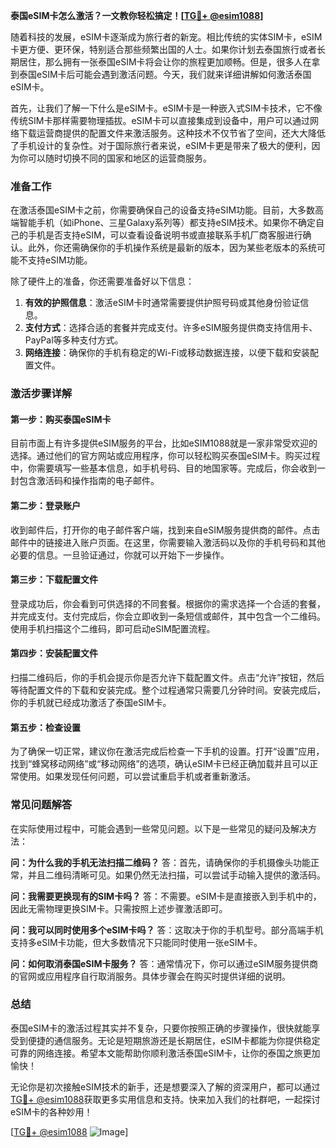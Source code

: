 **泰国eSIM卡怎么激活？一文教你轻松搞定！[[TG💪+ @esim1088](https://t.me/s/esim1088)]**

随着科技的发展，eSIM卡逐渐成为旅行者的新宠。相比传统的实体SIM卡，eSIM卡更方便、更环保，特别适合那些频繁出国的人士。如果你计划去泰国旅行或者长期居住，那么拥有一张泰国eSIM卡将会让你的旅程更加顺畅。但是，很多人在拿到泰国eSIM卡后可能会遇到激活问题。今天，我们就来详细讲解如何激活泰国eSIM卡。

首先，让我们了解一下什么是eSIM卡。eSIM卡是一种嵌入式SIM卡技术，它不像传统SIM卡那样需要物理插拔。eSIM卡可以直接集成到设备中，用户可以通过网络下载运营商提供的配置文件来激活服务。这种技术不仅节省了空间，还大大降低了手机设计的复杂性。对于国际旅行者来说，eSIM卡更是带来了极大的便利，因为你可以随时切换不同的国家和地区的运营商服务。

### 准备工作

在激活泰国eSIM卡之前，你需要确保自己的设备支持eSIM功能。目前，大多数高端智能手机（如iPhone、三星Galaxy系列等）都支持eSIM技术。如果你不确定自己的手机是否支持eSIM，可以查看设备说明书或直接联系手机厂商客服进行确认。此外，你还需确保你的手机操作系统是最新的版本，因为某些老版本的系统可能不支持eSIM功能。

除了硬件上的准备，你还需要准备好以下信息：
1. **有效的护照信息**：激活eSIM卡时通常需要提供护照号码或其他身份验证信息。
2. **支付方式**：选择合适的套餐并完成支付。许多eSIM服务提供商支持信用卡、PayPal等多种支付方式。
3. **网络连接**：确保你的手机有稳定的Wi-Fi或移动数据连接，以便下载和安装配置文件。

### 激活步骤详解

#### 第一步：购买泰国eSIM卡

目前市面上有许多提供eSIM服务的平台，比如eSIM1088就是一家非常受欢迎的选择。通过他们的官方网站或应用程序，你可以轻松购买泰国eSIM卡。购买过程中，你需要填写一些基本信息，如手机号码、目的地国家等。完成后，你会收到一封包含激活码和操作指南的电子邮件。

#### 第二步：登录账户

收到邮件后，打开你的电子邮件客户端，找到来自eSIM服务提供商的邮件。点击邮件中的链接进入账户页面。在这里，你需要输入激活码以及你的手机号码和其他必要的信息。一旦验证通过，你就可以开始下一步操作。

#### 第三步：下载配置文件

登录成功后，你会看到可供选择的不同套餐。根据你的需求选择一个合适的套餐，并完成支付。支付完成后，你会立即收到一条短信或邮件，其中包含一个二维码。使用手机扫描这个二维码，即可启动eSIM配置流程。

#### 第四步：安装配置文件

扫描二维码后，你的手机会提示你是否允许下载配置文件。点击“允许”按钮，然后等待配置文件的下载和安装完成。整个过程通常只需要几分钟时间。安装完成后，你的手机就已经成功激活了泰国eSIM卡。

#### 第五步：检查设置

为了确保一切正常，建议你在激活完成后检查一下手机的设置。打开“设置”应用，找到“蜂窝移动网络”或“移动网络”的选项，确认eSIM卡已经正确加载并且可以正常使用。如果发现任何问题，可以尝试重启手机或者重新激活。

### 常见问题解答

在实际使用过程中，可能会遇到一些常见问题。以下是一些常见的疑问及解决方法：

**问：为什么我的手机无法扫描二维码？**
答：首先，请确保你的手机摄像头功能正常，并且二维码清晰可见。如果仍然无法扫描，可以尝试手动输入提供的激活码。

**问：我需要更换现有的SIM卡吗？**
答：不需要。eSIM卡是直接嵌入到手机中的，因此无需物理更换SIM卡。只需按照上述步骤激活即可。

**问：我可以同时使用多个eSIM卡吗？**
答：这取决于你的手机型号。部分高端手机支持多eSIM卡功能，但大多数情况下只能同时使用一张eSIM卡。

**问：如何取消泰国eSIM卡服务？**
答：通常情况下，你可以通过eSIM服务提供商的官网或应用程序自行取消服务。具体步骤会在购买时提供详细的说明。

### 总结

泰国eSIM卡的激活过程其实并不复杂，只要你按照正确的步骤操作，很快就能享受到便捷的通信服务。无论是短期旅游还是长期居住，eSIM卡都能为你提供稳定可靠的网络连接。希望本文能帮助你顺利激活泰国eSIM卡，让你的泰国之旅更加愉快！

无论你是初次接触eSIM技术的新手，还是想要深入了解的资深用户，都可以通过[TG💪+ @esim1088](https://t.me/s/esim1088)获取更多实用信息和支持。快来加入我们的社群吧，一起探讨eSIM卡的各种妙用！

[[TG💪+ @esim1088](https://t.me/s/esim1088) ![Image](https://i.postimg.cc/4NQfJmqS/Snipaste-2025-05-13-00-14-12.png)]